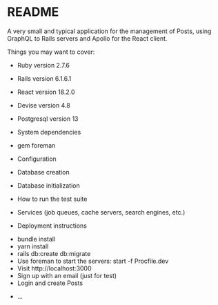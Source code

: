 # README

A very small and typical application for the management of Posts, using GraphQL to Rails servers and Apollo for the React client.

Things you may want to cover:

* Ruby version 2.7.6
* Rails version 6.1.6.1
* React version 18.2.0
* Devise version 4.8
* Postgresql version 13

* System dependencies
- gem foreman

* Configuration

* Database creation

* Database initialization

* How to run the test suite

* Services (job queues, cache servers, search engines, etc.)

* Deployment instructions
- bundle install
- yarn install
- rails db:create db:migrate
- Use foreman to start the servers: start -f Procfile.dev
- Visit http://localhost:3000
- Sign up with an email (just for test) 
- Login and create Posts

* ...
